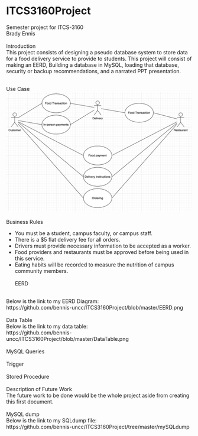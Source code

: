 # ITCS3160Project
Semester project for ITCS-3160
<br>
Brady Ennis
<br><br>
Introduction
<br>
  This project consists of designing a pseudo database system to store data for a food delivery service to provide to students. This project will consist of making an EERD, Building a database in MySQL, loading that database, security or backup recommendations, and a narrated PPT presentation.
<br><br>
  
Use Case
<br>
![Use Case](https://github.com/bennis-uncc/ITCS3160Project/blob/master/UseCase.png)
<br><br>
Business Rules
<br>
- You must be a student, campus faculty, or campus staff.
- There is a $5 flat delivery fee for all orders.
- Drivers must provide necessary information to be accepted as a worker.
- Food providers and restaurants must be approved before being used in this service.
- Eating habits will be recorded to measure the nutrition of campus community members.
<br><br>
EERD
<br>
Below is the link to my EERD Diagram:
<br>
https://github.com/bennis-uncc/ITCS3160Project/blob/master/EERD.png
<br><br>
Data Table
<br>
Below is the link to my data table:
<br>
https://github.com/bennis-uncc/ITCS3160Project/blob/master/DataTable.png
<br><br>
MySQL Queries
<br><br>
Trigger
<br><br>
Stored Procedure
<br><br>
Description of Future Work
<br>
  The future work to be done would be the whole project aside from creating this first document.
<br><br>
MySQL dump
<br>
Below is the link to my SQLdump file:
<br>
https://github.com/bennis-uncc/ITCS3160Project/tree/master/mySQLdump
